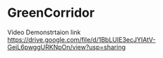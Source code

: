 # GreenCorridor

Video Demonstrtaion link
https://drive.google.com/file/d/1BbLUIE3ecJYIAtV-GejL6pwggURKNpOn/view?usp=sharing
